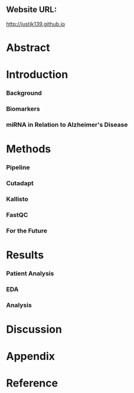## Website URL: 
http://justjk139.github.io

# Abstract

# Introduction

### Background
### Biomarkers
### miRNA in Relation to Alzheimer's Disease


# Methods

### Pipeline
### Cutadapt
### Kallisto
### FastQC
### For the Future

# Results

### Patient Analysis
### EDA
### Analysis


# Discussion

# Appendix

# Reference
